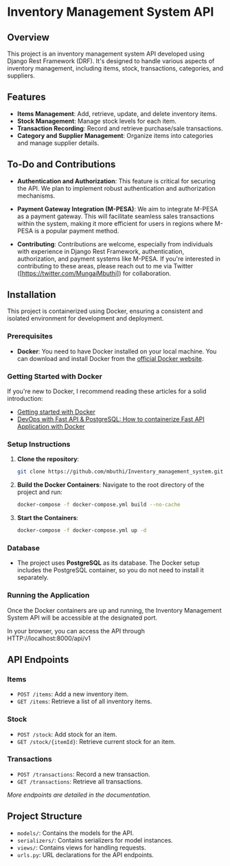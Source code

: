 # Inventory Management System API

## Overview
This project is an inventory management system API developed using Django Rest Framework (DRF). It's designed to handle various aspects of inventory management, including items, stock, transactions, categories, and suppliers.

## Features
- **Items Management**: Add, retrieve, update, and delete inventory items.
- **Stock Management**: Manage stock levels for each item.
- **Transaction Recording**: Record and retrieve purchase/sale transactions.
- **Category and Supplier Management**: Organize items into categories and manage supplier details.

## To-Do and Contributions

- **Authentication and Authorization**: This feature is critical for securing the API. We plan to implement robust authentication and authorization mechanisms.

- **Payment Gateway Integration (M-PESA)**: We aim to integrate M-PESA as a payment gateway. This will facilitate seamless sales transactions within the system, making it more efficient for users in regions where M-PESA is a popular payment method.

- **Contributing**: Contributions are welcome, especially from individuals with experience in Django Rest Framework, authentication, authorization, and payment systems like M-PESA. If you're interested in contributing to these areas, please reach out to me via Twitter ([https://twitter.com/MungaiMbuthi]) for collaboration.

## Installation

This project is containerized using Docker, ensuring a consistent and isolated environment for development and deployment.

### Prerequisites

- **Docker**: You need to have Docker installed on your local machine. You can download and install Docker from the [official Docker website](https://www.docker.com/get-started).

### Getting Started with Docker
If you're new to Docker, I recommend reading these articles for a solid introduction:
- [Getting started with Docker](https://dev.to/mbuthi/docker-2oge)
- [DevOps with Fast API & PostgreSQL: How to containerize Fast API Application with Docker](https://dev.to/mbuthi/devops-with-fast-api-postgresql-how-to-containerize-fast-api-application-with-docker-1jdb)

### Setup Instructions

1. **Clone the repository**:
   ```bash
   git clone https://github.com/mbuthi/Inventory_management_system.git
   ```

2. **Build the Docker Containers**:
   Navigate to the root directory of the project and run:
   ```bash
   docker-compose -f docker-compose.yml build --no-cache
   ```

3. **Start the Containers**:
   ```bash
   docker-compose -f docker-compose.yml up -d
   ```

### Database

- The project uses **PostgreSQL** as its database. The Docker setup includes the PostgreSQL container, so you do not need to install it separately.

### Running the Application

Once the Docker containers are up and running, the Inventory Management System API will be accessible at the designated port.

In your browser, you can access the API through HTTP://localhost:8000/api/v1

## API Endpoints

### Items
- `POST /items`: Add a new inventory item.
- `GET /items`: Retrieve a list of all inventory items.

### Stock
- `POST /stock`: Add stock for an item.
- `GET /stock/{itemId}`: Retrieve current stock for an item.

### Transactions
- `POST /transactions`: Record a new transaction.
- `GET /transactions`: Retrieve all transactions.

_More endpoints are detailed in the documentation._

## Project Structure

- `models/`: Contains the models for the API.
- `serializers/`: Contains serializers for model instances.
- `views/`: Contains views for handling requests.
- `urls.py`: URL declarations for the API endpoints.
